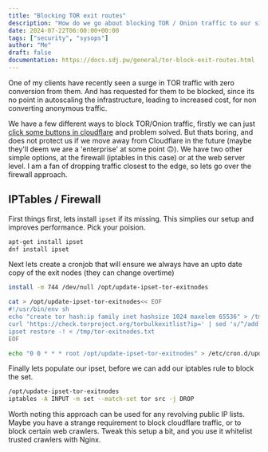 ```yaml
---
title: "Blocking TOR exit routes"
description: "How do we go about blocking TOR / Onion traffic to our site?"
date: 2024-07-22T06:00:00+00:00
tags: ["security", "sysops"]
author: "Me"
draft: false
documentation: https://docs.sdj.pw/general/tor-block-exit-routes.html
---
```

One of my clients have recently seen a surge in TOR traffic with zero conversion from them. And has requested for them to be blocked, since its no point in autoscaling the infrastructure, leading to increased cost, for non converting anonymous traffic.

We have a few different ways to block TOR/Onion traffic, firstly we can just [click some buttons in cloudflare](https://community.cloudflare.com/t/tor-traffic-blocking/396979/3) and problem solved. But thats boring, and does not protect us if we move away from Cloudflare in the future (maybe they'll deem we are a 'enterprise' at some point 🙃). We have two other simple options, at the firewall (iptables in this case) or at the web server level. I am a fan of dropping traffic closest to the edge, so lets go over the firewall approach.


## IPTables / Firewall
First things first, lets install `ipset` if its missing. This simplies our setup and improves performance. Pick your poision.
```bash
apt-get install ipset
dnf install ipset
```

Next lets create a cronjob that will ensure we always have an upto date copy of the exit nodes (they can change overtime)
```bash
install -m 744 /dev/null /opt/update-ipset-tor-exitnodes

cat > /opt/update-ipset-tor-exitnodes<< EOF
#!/usr/bin/env sh
echo "create tor hash:ip family inet hashsize 1024 maxelem 65536" > /tmp/tor-exitnodes.txt
curl 'https://check.torproject.org/torbulkexitlist?ip=' | sed 's/^/add tor /' >> /tmp/tor-exitnodes.txt
ipset restore -! < /tmp/tor-exitnodes.txt
EOF

echo "0 0 * * * root /opt/update-ipset-tor-exitnodes" > /etc/cron.d/update-ipset-tor-exitnodes
```

Finally lets populate our ipset, before we can add our iptables rule to block the set.
```bash
/opt/update-ipset-tor-exitnodes
iptables -A INPUT -m set --match-set tor src -j DROP
```

Worth noting this approach can be used for any revolving public IP lists. Maybe you have a strange requirement to block cloudflare traffic, or to block certain web crawlers. Tweak this setup a bit, and you use it whitelist trusted crawlers with Nginx.
